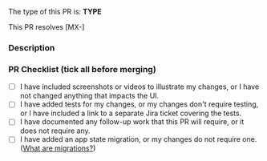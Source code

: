 The type of this PR is: **TYPE**

<!-- Bugfix/Feature/Enhancement/Documentation -->

<!-- If applicable, write the Jira ticket number in square brackets e.g. `[MX-434]`
     The Jira integration will turn it into a clickable link for you. -->

This PR resolves [MX-]

### Description

<!-- Implementation description -->

### PR Checklist (tick all before merging)

<!-- 💡 This checklist is experimental. MX warmly welcomes any feedback about the list or how it impacts your workflow -->

- [ ] I have included screenshots or videos to illustrate my changes, or I have not changed anything that impacts the UI.
- [ ] I have added tests for my changes, or my changes don't require testing, or I have included a link to a separate Jira ticket covering the tests.
- [ ] I have documented any follow-up work that this PR will require, or it does not require any.
- [ ] I have added an app state migration, or my changes do not require one. ([What are migrations?](https://github.com/artsy/eigen/blob/master/docs/adding_state_migrations.md))
